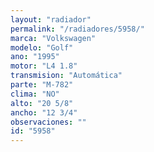 ```yaml
---
layout: "radiador"
permalink: "/radiadores/5958/"
marca: "Volkswagen"
modelo: "Golf"
ano: "1995"
motor: "L4 1.8"
transmision: "Automática"
parte: "M-782"
clima: "NO"
alto: "20 5/8"
ancho: "12 3/4"
observaciones: ""
id: "5958"
---
```


